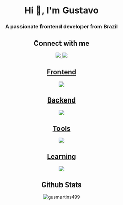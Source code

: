 <h1 align="center">Hi 👋, I'm Gustavo</h1>
<h3 align="center">A passionate frontend developer from Brazil</h3>

<div align="center">
  <h2>Connect with me</h2>
  <a href="https://www.linkedin.com/in/gustavo-martins994/" target="blank">
    <img src="https://skillicons.dev/icons?i=linkedin" />
  </a>
    <a href="https://discord.gg/#0088" target="blank">
    <img src="https://skillicons.dev/icons?i=discord" />
  </a>
</div>

<div align="center">
  <a href="https://skillicons.dev">
    <h2>Frontend</h2>
    <img src="https://skillicons.dev/icons?i=html,css,js,ts,react,bootstrap,materialui,nextjs,sass,styledcomponents,tailwind,vite,emotion" />
  </a>
</div>

<div align="center">
  <a href="https://skillicons.dev">
    <h2>Backend</h2>
    <img src="https://skillicons.dev/icons?i=js,ts,express,fastapi,graphql,kafka,mongodb,mysql,nodejs,postgresql,prisma,sqlite,sequelize" />
  </a>
</div>

<div align="center">
  <a href="https://skillicons.dev">
    <h2>Tools</h2>
    <img src="https://skillicons.dev/icons?i=vscode,postman,netlify,vercel,gitlab,github,githubactions,git,firebase,figma,docker" />
  </a>
</div>

<div align="center">
  <a href="https://skillicons.dev">
    <h2>Learning</h2>
    <img src="https://skillicons.dev/icons?i=aws,py,svelte" />
  </a>
</div>

<div align="center">
  <h2>Github Stats</h2>
  <img align="center" src="https://github-readme-stats.vercel.app/api?username=gusmartins499&show_icons=true&locale=en&theme=radical" alt="gusmartins499" />
</div>
